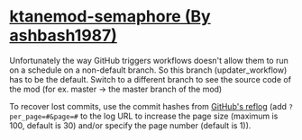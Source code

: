 # [ktanemod-semaphore (By ashbash1987)](https://github.com/ashbash1987/ktanemod-semaphore)

Unfortunately the way GitHub triggers workflows doesn't allow them to run on a schedule on a non-default branch. So this branch (updater_workflow) has to be the default. Switch to a different branch to see the source code of the mod (for ex. master -> the master branch of the mod)

To recover lost commits, use the commit hashes from [GitHub's reflog](https://api.github.com/repos/KtaneModules/ktanemod-semaphore-ashbash1987/events) (add `?per_page=#&page=#` to the log URL to increase the page size (maximum is 100, default is 30) and/or specify the page number (default is 1)).
